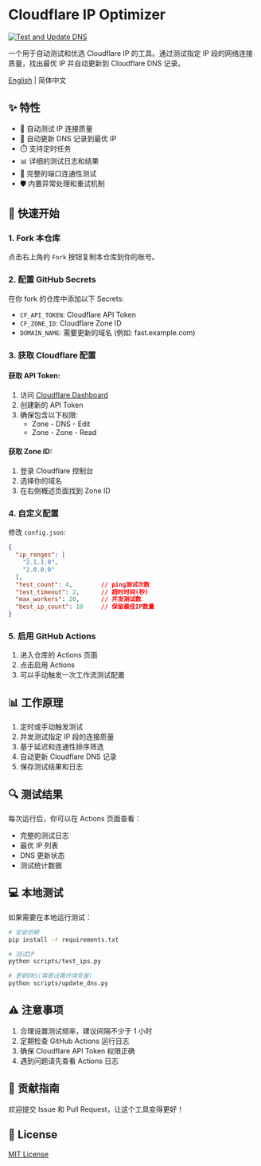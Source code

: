 # Cloudflare IP Optimizer

[![Test and Update DNS](https://github.com/yourusername/cloudflare-ip-optimizer/actions/workflows/ip-test.yml/badge.svg)](https://github.com/yourusername/cloudflare-ip-optimizer/actions/workflows/ip-test.yml)

一个用于自动测试和优选 Cloudflare IP 的工具。通过测试指定 IP 段的网络连接质量，找出最优 IP 并自动更新到 Cloudflare DNS 记录。

[English](./README.md) | 简体中文

## ✨ 特性

- 🚀 自动测试 IP 连接质量
- 🔄 自动更新 DNS 记录到最优 IP
- ⏱️ 支持定时任务
- 📊 详细的测试日志和结果
- 🔌 完整的端口连通性测试
- 🛡️ 内置异常处理和重试机制

## 🚀 快速开始

### 1. Fork 本仓库

点击右上角的 `Fork` 按钮复制本仓库到你的账号。

### 2. 配置 GitHub Secrets

在你 fork 的仓库中添加以下 Secrets:

- `CF_API_TOKEN`: Cloudflare API Token
- `CF_ZONE_ID`: Cloudflare Zone ID
- `DOMAIN_NAME`: 需要更新的域名 (例如: fast.example.com)

### 3. 获取 Cloudflare 配置

#### 获取 API Token:
1. 访问 [Cloudflare Dashboard](https://dash.cloudflare.com/profile/api-tokens)
2. 创建新的 API Token
3. 确保包含以下权限:
   - Zone - DNS - Edit
   - Zone - Zone - Read

#### 获取 Zone ID:
1. 登录 Cloudflare 控制台
2. 选择你的域名
3. 在右侧概述页面找到 Zone ID

### 4. 自定义配置

修改 `config.json`:
```json
{
  "ip_ranges": [
    "2.1.1.0",
    "2.0.0.0"
  ],
  "test_count": 4,        // ping测试次数
  "test_timeout": 2,      // 超时时间(秒)
  "max_workers": 20,      // 并发测试数
  "best_ip_count": 10     // 保留最佳IP数量
}
```

### 5. 启用 GitHub Actions

1. 进入仓库的 Actions 页面
2. 点击启用 Actions
3. 可以手动触发一次工作流测试配置

## 📊 工作原理

1. 定时或手动触发测试
2. 并发测试指定 IP 段的连接质量
3. 基于延迟和连通性排序筛选
4. 自动更新 Cloudflare DNS 记录
5. 保存测试结果和日志

## 🔍 测试结果

每次运行后，你可以在 Actions 页面查看：

- 完整的测试日志
- 最优 IP 列表
- DNS 更新状态
- 测试统计数据

## 💻 本地测试

如果需要在本地运行测试：

```bash
# 安装依赖
pip install -r requirements.txt

# 测试IP
python scripts/test_ips.py

# 更新DNS(需要设置环境变量)
python scripts/update_dns.py
```

## ⚠️ 注意事项

1. 合理设置测试频率，建议间隔不少于 1 小时
2. 定期检查 GitHub Actions 运行日志
3. 确保 Cloudflare API Token 权限正确
4. 遇到问题请先查看 Actions 日志

## 🤝 贡献指南

欢迎提交 Issue 和 Pull Request，让这个工具变得更好！

## 📝 License

[MIT License](./LICENSE)